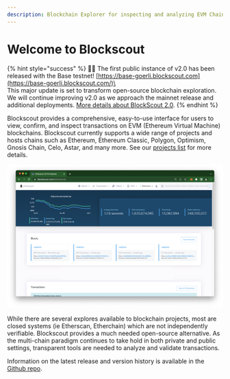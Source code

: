 ```yaml
---
description: Blockchain Explorer for inspecting and analyzing EVM Chains.
---
```


# Welcome to Blockscout

{% hint style="success" %}
🔵🎉 The first public instance of v2.0 has been released with the Base testnet! [https://base-goerli.blockscout.com](https://base-goerli.blockscout.com/)\
\
This major update is set to transform open-source blockchain exploration. We will continue improving v2.0 as we approach the mainnet release and additional deployments. [More details about BlockScout 2.0](about/roadmap/blockscout-2.0.md).
{% endhint %}

Blockscout provides a comprehensive, easy-to-use interface for users to view, confirm, and inspect transactions on EVM (Ethereum Virtual Machine) blockchains. Blockscout currently supports a wide range of projects and hosts chains such as Ethereum, Ethereum Classic, Polygon, Optimism, Gnosis Chain, Celo, Astar, and many more. See our [projects list](about/projects.md) for more details.

![Blockscout Ethereum mainnet version](.gitbook/assets/ethereum-instance.png)

While there are several explores available to blockchain projects, most are closed systems (ie Etherscan, Etherchain) which are not independently verifiable. Blockscout provides a much needed open-source alternative. As the multi-chain paradigm continues to take hold in both private and public settings, transparent tools are needed to analyze and validate transactions.

Information on the latest release and version history is available in the [Github repo](https://github.com/blockscout/blockscout/releases).
